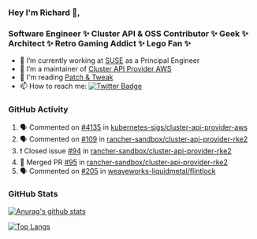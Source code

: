 ### Hey I'm Richard 👋, 

<h3 align="left">Software Engineer ✨ Cluster API & OSS Contributor ✨ Geek ✨ Architect ✨ Retro Gaming Addict ✨ Lego Fan ✨</h3>

- 🔭 I’m currently working at [SUSE](https://www.suse.com/) as a Principal Engineer
- 👯 I’m a maintainer of [Cluster API Provider AWS](https://github.com/kubernetes-sigs/cluster-api-provider-aws)
- 💬 I'm reading [Patch & Tweak](https://bjooks.com/products/patch-tweak-exploring-modular-synthesis)
- 📫 How to reach me: [![Twitter Badge](https://img.shields.io/badge/-@fruit_case-00acee?style=flat&logo=Twitter&logoColor=white)](https://twitter.com/intent/follow?screen_name=fruit_case "Follow on Twitter")

### GitHub Activity 

<!--START_SECTION:activity-->
1. 🗣 Commented on [#4135](https://github.com/kubernetes-sigs/cluster-api-provider-aws/issues/4135) in [kubernetes-sigs/cluster-api-provider-aws](https://github.com/kubernetes-sigs/cluster-api-provider-aws)
2. 🗣 Commented on [#109](https://github.com/rancher-sandbox/cluster-api-provider-rke2/issues/109) in [rancher-sandbox/cluster-api-provider-rke2](https://github.com/rancher-sandbox/cluster-api-provider-rke2)
3. ❗️ Closed issue [#94](https://github.com/rancher-sandbox/cluster-api-provider-rke2/issues/94) in [rancher-sandbox/cluster-api-provider-rke2](https://github.com/rancher-sandbox/cluster-api-provider-rke2)
4. 🎉 Merged PR [#95](https://github.com/rancher-sandbox/cluster-api-provider-rke2/pull/95) in [rancher-sandbox/cluster-api-provider-rke2](https://github.com/rancher-sandbox/cluster-api-provider-rke2)
5. 🗣 Commented on [#205](https://github.com/weaveworks-liquidmetal/flintlock/issues/205) in [weaveworks-liquidmetal/flintlock](https://github.com/weaveworks-liquidmetal/flintlock)
<!--END_SECTION:activity-->

### GitHub Stats

[![Anurag's github stats](https://github-readme-stats.vercel.app/api?username=richardcase&count_private=true&show_icons=true)](https://github.com/anuraghazra/github-readme-stats)

[![Top Langs](https://github-readme-stats.vercel.app/api/top-langs/?username=richardcase&hide=html&layout=compact)](https://github.com/anuraghazra/github-readme-stats)
